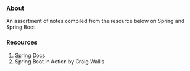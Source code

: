 ### About
An assortment of notes compiled from the resource below on Spring and Spring Boot.
### Resources
1. [Spring Docs](https://docs.spring.io/spring-framework/reference/index.html)
2. Spring Boot in Action by Craig Wallis